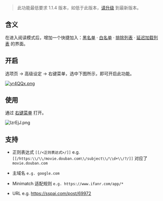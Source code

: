 > 此功能最低要求 1.1.4 版本，如低于此版本，[请升级](https://simpread.pro) 到最新版本。

含义
---

在进入阅读模式后，增加一个快捷加入：[黑名单](黑名单) · [白名单](白名单) · [排除列表](排除列表) · [延迟加载列表](延迟加载列表) 的界面。

## 开启

选项页 → 高级设定 → 右键菜单，选中下图所示，即可开启此功能。

[![yr4QQx.png](https://s3.ax1x.com/2021/02/13/yr4QQx.png)](https://imgchr.com/i/yr4QQx)

## 使用

通过 [右键菜单](右键菜单) 打开。

![lzrEjJ.png](https://s2.ax1x.com/2020/02/01/18W04P.png)

## 支持

- 正则表达式  `[[/<正则表达式>/]]`  e.g. `[[/https:\\/\\/movie.douban.com\\/subject\\/\\d+\\/?/]]` 对应了  `movie.douban.com`

- 主域名 `e.g. google.com`

- Minimatch 适配规则 `e.g. https://www.ifanr.com/app/*`

- URL e.g. https://sspai.com/post/69972